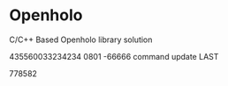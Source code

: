 # Openholo
C/C++ Based Openholo library solution

435560033234234 0801 -66666
command update
LAST

778582
